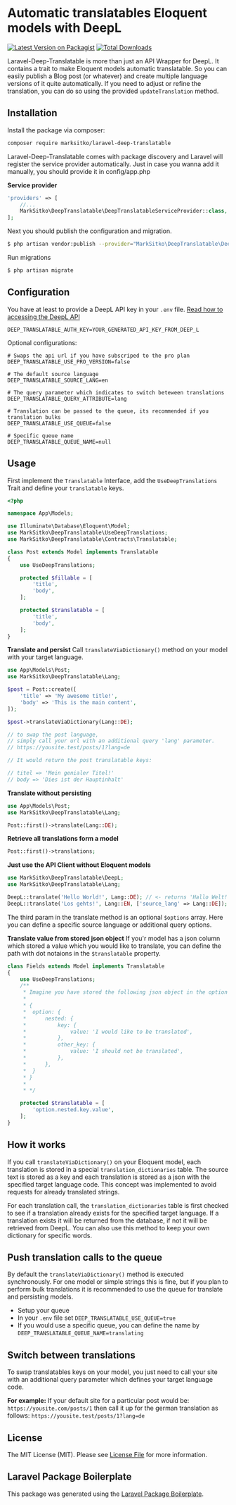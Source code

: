 # Automatic translatables Eloquent models with DeepL

[![Latest Version on Packagist](https://img.shields.io/packagist/v/marksitko/laravel-deep-translatable.svg?style=flat-square)](https://packagist.org/packages/marksitko/laravel-deep-translatable)
[![Total Downloads](https://img.shields.io/packagist/dt/marksitko/laravel-deep-translatable.svg?style=flat-square)](https://packagist.org/packages/marksitko/laravel-deep-translatable)

Laravel-Deep-Translatable is more than just an API Wrapper for DeepL. It contains a trait to make Eloquent models automatic translatable. So you can easily publish a Blog post (or whatever) and create multiple language versions of it quite automatically. If you need to adjust or refine the translation, you can do so using the provided `updateTranslation` method.

## Installation

Install the package via composer:

```bash
composer require marksitko/laravel-deep-translatable
```

Laravel-Deep-Translatable comes with package discovery and Laravel will register the service provider automatically. Just in case you wanna add it manually, you should provide it in config/app.php

**Service provider**
``` php 
'providers' => [
    //...
    MarkSitko\DeepTranslatable\DeepTranslatableServiceProvider::class,
];
```

Next you should publish the configuration and migration.
``` bash
$ php artisan vendor:publish --provider="MarkSitko\DeepTranslatable\DeepTranslatableServiceProvider"
```

Run migrations
``` bash
$ php artisan migrate
```

## Configuration
You have at least to provide a DeepL API key in your `.env` file. 
[Read how to accessing the DeepL API](https://www.deepl.com/docs-api/accessing-the-api/)
```
DEEP_TRANSLATABLE_AUTH_KEY=YOUR_GENERATED_API_KEY_FROM_DEEP_L
```

Optional configurations:
```
# Swaps the api url if you have subscriped to the pro plan
DEEP_TRANSLATABLE_USE_PRO_VERSION=false

# The default source language
DEEP_TRANSLATABLE_SOURCE_LANG=en

# The query parameter which indicates to switch beteween translations
DEEP_TRANSLATABLE_QUERY_ATTRIBUTE=lang

# Translation can be passed to the queue, its recommended if you translation bulks
DEEP_TRANSLATABLE_USE_QUEUE=false

# Specific queue name
DEEP_TRANSLATABLE_QUEUE_NAME=null
```

## Usage
First implement the `Translatable` Interface, add the `UseDeepTranslations` Trait and define your `translatable` keys.
```php
<?php

namespace App\Models;

use Illuminate\Database\Eloquent\Model;
use MarkSitko\DeepTranslatable\UseDeepTranslations;
use MarkSitko\DeepTranslatable\Contracts\Translatable;

class Post extends Model implements Translatable
{
    use UseDeepTranslations;

    protected $fillable = [
        'title',
        'body',
    ];

    protected $translatable = [
        'title',
        'body',
    ];
}
```

**Translate and persist**
Call `translateViaDictionary()` method on your model with your target language. 
```php
use App\Models\Post;
use MarkSitko\DeepTranslatable\Lang;

$post = Post::create([
    'title' => 'My awesome title!',
    'body' => 'This is the main content',
]);

$post->translateViaDictionary(Lang::DE);

// to swap the post language, 
// simply call your url with an additional query 'lang' parameter.
// https://yousite.test/posts/1?lang=de

// It would return the post translatable keys:

// titel => 'Mein genialer Titel!'
// body => 'Dies ist der Hauptinhalt'
```

**Translate without persisting**
```php
use App\Models\Post;
use MarkSitko\DeepTranslatable\Lang;

Post::first()->translate(Lang::DE);
```

**Retrieve all translations form a model**
```php
Post::first()->translations;
```

**Just use the API Client without Eloquent models**
```php
use MarkSitko\DeepTranslatable\DeepL;
use MarkSitko\DeepTranslatable\Lang;

DeepL::translate('Hello World!', Lang::DE); // <- returns 'Hallo Welt!'
DeepL::translate('Los gehts!', Lang::EN, ['source_lang' => Lang::DE]); // <- returns 'Let's go'
```
The third param in the translate method is an optional `$options` array. Here you can define a specific source language or additional query options.

**Translate value from stored json object**
If you'r model has a json column which stored a value which you would like to translate, you can define the path with dot notaions in the `$translatable` property.
```php
class Fields extends Model implements Translatable
{
    use UseDeepTranslations;
    /**
     * Imagine you have stored the following json object in the option column
     * 
     * {
     *  option: {
     *      nested: {
     *          key: {
     *              value: 'I would like to be translated', 
     *          },
     *          other_key: {
     *              value: 'I should not be translated', 
     *          },
     *      },
     *  }
     * }
     * 
     * */

    protected $translatable = [
        'option.nested.key.value', 
    ];
}
```

## How it works
If you call `translateViaDictionary()` on your Eloquent model, each  translation is stored in a special `translation_dictionaries` table. The source text is stored as a key and each translation is stored as a json with the specified target language code. This concept was implemented to avoid requests for already translated strings. 

For each translation call, the `translation_dictionaries` table is first checked to see if a translation already exists for the specified target language. If a translation exists it will be returned from the database, if not it will be retrieved from DeepL. You can also use this method to keep your own dictionary for specific words.

## Push translation calls to the queue
By default the `translateViaDictionary()` method is executed synchronously. For one model or simple strings this is fine, but if you plan to perform bulk translations it is recommended to use the queue for translate and persisting models.
- Setup your queue
- In your `.env` file set  `DEEP_TRANSLATABLE_USE_QUEUE=true`
- If you would use a specific queue, you can define the name by `DEEP_TRANSLATABLE_QUEUE_NAME=translating`

## Switch between translations
To swap translatables keys on your model, you just need to call your site with an additional query parameter which defines your target language code. 

**For example:**
If your default site for a particular post would be:
`https://yousite.com/posts/1`
then call it up for the german translation as follows:
`https://yousite.test/posts/1?lang=de`

## License

The MIT License (MIT). Please see [License File](LICENSE.md) for more information.

## Laravel Package Boilerplate

This package was generated using the [Laravel Package Boilerplate](https://laravelpackageboilerplate.com).
